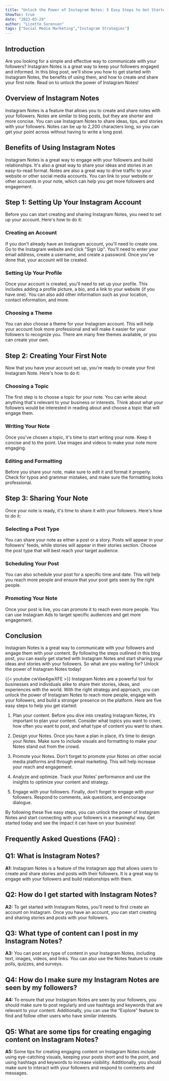 ```yaml
---
title: "Unlock the Power of Instagram Notes: 5 Easy Steps to Get Started!"
ShowToc: true 
date: "2023-03-29"
author: "Lizette Sorenson" 
tags: ["Social Media Marketing","Instagram Strategies"]
---
```

## Introduction 

Are you looking for a simple and effective way to communicate with your followers? Instagram Notes is a great way to keep your followers engaged and informed. In this blog post, we'll show you how to get started with Instagram Notes, the benefits of using them, and how to create and share your first note. Read on to unlock the power of Instagram Notes! 

## Overview of Instagram Notes

Instagram Notes is a feature that allows you to create and share notes with your followers. Notes are similar to blog posts, but they are shorter and more concise. You can use Instagram Notes to share ideas, tips, and stories with your followers. Notes can be up to 2,200 characters long, so you can get your point across without having to write a long post. 

## Benefits of Using Instagram Notes

Instagram Notes is a great way to engage with your followers and build relationships. It's also a great way to share your ideas and stories in an easy-to-read format. Notes are also a great way to drive traffic to your website or other social media accounts. You can link to your website or other accounts in your note, which can help you get more followers and engagement. 

## Step 1: Setting Up Your Instagram Account

Before you can start creating and sharing Instagram Notes, you need to set up your account. Here's how to do it: 

### Creating an Account

If you don't already have an Instagram account, you'll need to create one. Go to the Instagram website and click "Sign Up". You'll need to enter your email address, create a username, and create a password. Once you've done that, your account will be created. 

### Setting Up Your Profile

Once your account is created, you'll need to set up your profile. This includes adding a profile picture, a bio, and a link to your website (if you have one). You can also add other information such as your location, contact information, and more. 

### Choosing a Theme

You can also choose a theme for your Instagram account. This will help your account look more professional and will make it easier for your followers to recognize you. There are many free themes available, or you can create your own. 

## Step 2: Creating Your First Note

Now that you have your account set up, you're ready to create your first Instagram Note. Here's how to do it: 

### Choosing a Topic

The first step is to choose a topic for your note. You can write about anything that's relevant to your business or interests. Think about what your followers would be interested in reading about and choose a topic that will engage them. 

### Writing Your Note

Once you've chosen a topic, it's time to start writing your note. Keep it concise and to the point. Use images and videos to make your note more engaging. 

### Editing and Formatting

Before you share your note, make sure to edit it and format it properly. Check for typos and grammar mistakes, and make sure the formatting looks professional. 

## Step 3: Sharing Your Note

Once your note is ready, it's time to share it with your followers. Here's how to do it: 

### Selecting a Post Type

You can share your note as either a post or a story. Posts will appear in your followers' feeds, while stories will appear in their stories section. Choose the post type that will best reach your target audience. 

### Scheduling Your Post

You can also schedule your post for a specific time and date. This will help you reach more people and ensure that your post gets seen by the right people. 

### Promoting Your Note

Once your post is live, you can promote it to reach even more people. You can use Instagram Ads to target specific audiences and get more engagement. 

## Conclusion

Instagram Notes is a great way to communicate with your followers and engage them with your content. By following the steps outlined in this blog post, you can easily get started with Instagram Notes and start sharing your ideas and stories with your followers. So what are you waiting for? Unlock the power of Instagram Notes today!

{{< youtube cwVae4gwXFE >}} 
Instagram Notes are a powerful tool for businesses and individuals alike to share their stories, ideas, and experiences with the world. With the right strategy and approach, you can unlock the power of Instagram Notes to reach more people, engage with your followers, and build a stronger presence on the platform. Here are five easy steps to help you get started:

1. Plan your content. Before you dive into creating Instagram Notes, it’s important to plan your content. Consider what topics you want to cover, how often you want to post, and what type of content you want to share.

2. Design your Notes. Once you have a plan in place, it’s time to design your Notes. Make sure to include visuals and formatting to make your Notes stand out from the crowd.

3. Promote your Notes. Don’t forget to promote your Notes on other social media platforms and through email marketing. This will help increase your reach and engagement.

4. Analyze and optimize. Track your Notes’ performance and use the insights to optimize your content and strategy.

5. Engage with your followers. Finally, don’t forget to engage with your followers. Respond to comments, ask questions, and encourage dialogue.

By following these five easy steps, you can unlock the power of Instagram Notes and start connecting with your followers in a meaningful way. Get started today and see the impact it can have on your business!

## Frequently Asked Questions (FAQ) :
## Q1: What is Instagram Notes?
**A1:** Instagram Notes is a feature of the Instagram app that allows users to create and share stories and posts with their followers. It is a great way to engage with your followers and build relationships with them.

## Q2: How do I get started with Instagram Notes?
**A2:** To get started with Instagram Notes, you'll need to first create an account on Instagram. Once you have an account, you can start creating and sharing stories and posts with your followers.

## Q3: What type of content can I post in my Instagram Notes?
**A3:** You can post any type of content in your Instagram Notes, including text, images, videos, and links. You can also use the Notes feature to create polls, quizzes, and surveys.

## Q4: How do I make sure my Instagram Notes are seen by my followers?
**A4:** To ensure that your Instagram Notes are seen by your followers, you should make sure to post regularly and use hashtags and keywords that are relevant to your content. Additionally, you can use the “Explore” feature to find and follow other users who have similar interests.

## Q5: What are some tips for creating engaging content on Instagram Notes?
**A5:** Some tips for creating engaging content on Instagram Notes include using eye-catching visuals, keeping your posts short and to the point, and using hashtags and keywords to increase visibility. Additionally, you should make sure to interact with your followers and respond to comments and messages.


